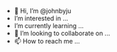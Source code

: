 - 👋 Hi, I’m @johnbyju
-  I’m interested in ...
-  I’m currently learning ...
- 💞 I’m looking to collaborate on ...
- 📫 How to reach me ...

<!---
johnbyju is a ✨ special ✨ repository because its `README.md` (this file) appears on your GitHub profile.
You can click the Preview link to take a look at your changes.
--->
